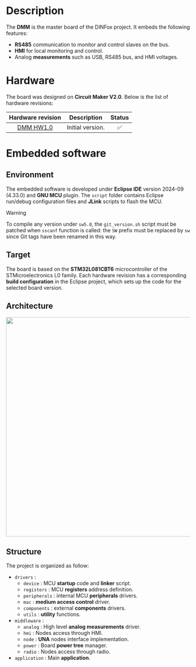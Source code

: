# Description

The **DMM** is the master board of the DINFox project. It embeds the following features:

* **RS485** communication to monitor and control slaves on the bus.
* **HMI** for local monitoring and control.
* Analog **measurements** such as USB, RS485 bus, and HMI voltages.

# Hardware

The board was designed on **Circuit Maker V2.0**. Below is the list of hardware revisions:

| Hardware revision | Description | Status |
|:---:|:---:|:---:|
| [DMM HW1.0](https://365.altium.com/files/ED83B6F3-90FC-4C58-A588-77DC635C6A63) | Initial version. | :white_check_mark: |

# Embedded software

## Environment

The embedded software is developed under **Eclipse IDE** version 2024-09 (4.33.0) and **GNU MCU** plugin. The `script` folder contains Eclipse run/debug configuration files and **JLink** scripts to flash the MCU.

> [!WARNING]
> To compile any version under `sw5.0`, the `git_version.sh` script must be patched when `sscanf` function is called: the `SW` prefix must be replaced by `sw` since Git tags have been renamed in this way.

## Target

The board is based on the **STM32L081CBT6** microcontroller of the STMicroelectronics L0 family. Each hardware revision has a corresponding **build configuration** in the Eclipse project, which sets up the code for the selected board version.

## Architecture

<p align="center">
<img src="https://github.com/Ludovic-Lesur/dmm/wiki/images/dmm_sw_architecture.drawio.png" width="600"/>
</p>

## Structure

The project is organized as follow:

* `drivers` :
    * `device` : MCU **startup** code and **linker** script.
    * `registers` : MCU **registers** address definition.
    * `peripherals` : internal MCU **peripherals** drivers.
    * `mac` : **medium access control** driver.
    * `components` : external **components** drivers.
    * `utils` : **utility** functions.
* `middleware` :
    * `analog` : High level **analog measurements** driver.
    * `hmi` : Nodes access through HMI.
    * `node` : **UNA** nodes interface implementation.
    * `power` : Board **power tree** manager.
    * `radio` : Nodes access through radio.
* `application` : Main **application**.
